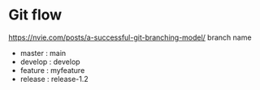 # Git flow
https://nvie.com/posts/a-successful-git-branching-model/
branch name
- master : main
- develop : develop
- feature : myfeature
- release : release-1.2